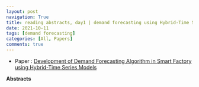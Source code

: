 ```yaml
---
layout: post
navigation: True
title: reading abstracts, day1 | demand forecasting using Hybrid-Time Series Models
date: 2021-10-11
tags: [demand forecasting]
categories: [All, Papers]
comments: true
---
```



- Paper : [Development of Demand Forecasting Algorithm in Smart Factory using Hybrid-Time Series Models](https://scienceon.kisti.re.kr/commons/util/originalView.do?cn=JAKO201931262479589&oCn=JAKO201931262479589&dbt=JAKO&journal=NJOU00560240)
  
**Abstracts**
